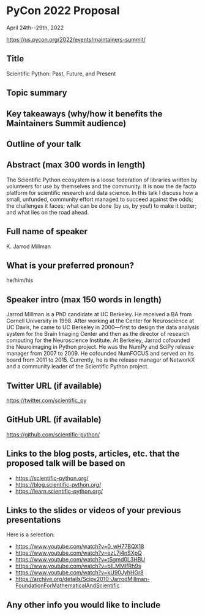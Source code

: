# PyCon 2022 Proposal

April 24th--29th, 2022

https://us.pycon.org/2022/events/maintainers-summit/

## Title

Scientific Python: Past, Future, and Present

## Topic summary

## Key takeaways (why/how it benefits the Maintainers Summit audience)

## Outline of your talk

## Abstract (max 300 words in length)

The Scientific Python ecosystem is a loose federation of libraries written by
volunteers for use by themselves and the community. It is now the de facto
platform for scientific research and data science. In this talk I discuss how a
small, unfunded, community effort managed to succeed against the odds; the
challenges it faces; what can be done (by us, by you!) to make it better; and
what lies on the road ahead.

## Full name of speaker

K. Jarrod Millman

## What is your preferred pronoun? 

he/him/his

## Speaker intro (max 150 words in length)

Jarrod Millman is a PhD candidate at UC Berkeley. He received a BA from Cornell
University in 1998. After working at the Center for Neuroscience at UC Davis,
he came to UC Berkeley in 2000—first to design the data analysis system for the
Brain Imaging Center and then as the director of research computing for the
Neuroscience Institute. At Berkeley, Jarrod cofounded the Neuroimaging in
Python project. He was the NumPy and SciPy release manager from 2007 to 2009.
He cofounded NumFOCUS and served on its board from 2011 to 2015. Currently, he
is the release manager of NetworkX and a community leader of the Scientific
Python project.


## Twitter URL (if available)

https://twitter.com/scientific_py

## GitHub URL (if available)

https://github.com/scientific-python/

## Links to the blog posts, articles, etc. that the proposed talk will be based on

- https://scientific-python.org/
- https://blog.scientific-python.org/
- https://learn.scientific-python.org/

## Links to the slides or videos of your previous presentations

Here is a selection:

- https://www.youtube.com/watch?v=0_wH77BQX18
- https://www.youtube.com/watch?v=ezL7j4nSXpQ
- https://www.youtube.com/watch?v=tSgmd0L3HBU
- https://www.youtube.com/watch?v=bILMMIfRh9s
- https://www.youtube.com/watch?v=kU90JyhHGr8
- https://archive.org/details/Scipy2010-JarrodMillman-FoundationForMathematicalAndScientific

## Any other info you would like to include
